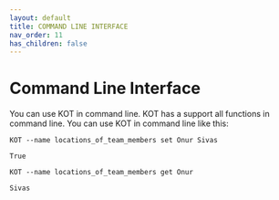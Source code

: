 ```yaml
---
layout: default
title: COMMAND LINE INTERFACE
nav_order: 11
has_children: false
---
```


# Command Line Interface
You can use KOT in command line. KOT has a support all functions in command line. You can use KOT in command line like this:

```console
KOT --name locations_of_team_members set Onur Sivas
```

```console
True
```

```console
KOT --name locations_of_team_members get Onur
```

```console
Sivas
```

```console
